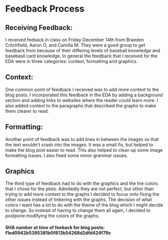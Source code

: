 # Feedback Process 

## Receiving Feedback:
I received feeback in class on Friday December 14th from Braeden Critchfield, Aaron O, and Camilla M.  They were a good group to get feedback from because of their differing levels of baseball knowledge and basebasll card knowledge. In general the feedback that I received for the EDA were in three categories: context, formatting and graphics.

## Context:
One common point of feedback I received was to add more context to the blog posts.  I incorporated this feedback in the EDA by adding a background section and adding links to websites where the reader could learn more.  I also added context to the paragraphs that described the graphs to make them clearer to read.

## Formatting:
Another point of feedback was to add lines in between the images so that the text wouldn't crash into the images.  It was a small fix, but helped to make the blog post easier to read.  This also helped to clean up some image formatting issues.  I also fixed some minor grammar issues.

## Graphics
The third type of feedback had to do with the graphics and the the colors that I chose for the plots.  Admitedly they are not perfect, but other than trying to add more context to the graphs I decided to focus onto fixing the other issues instead of tinkering with the graphs.  The decision of what colors I want has a lot to do with the theme of the blog which I might decide to change.  So instead of having to change them all again, I decided to postpone modifying the colors of the graphs.

#### SHA number at time of feeback for blog posts: f1ed0942b5395381b0f813b54268d2dfd424f79c


